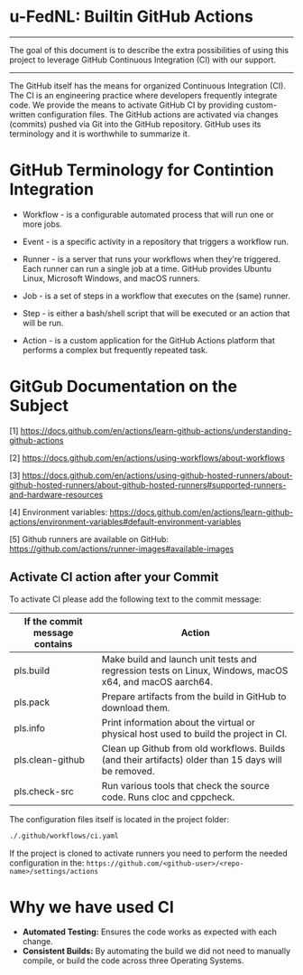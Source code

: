 # u-FedNL: Builtin GitHub Actions

----

The goal of this document is to describe the extra possibilities of using this project to leverage GitHub Continuous Integration (CI) with our support.

----

The GitHub itself has the means for organized Continuous Integration (CI). The CI is an engineering practice where developers frequently integrate code.
We provide the means to activate GitHub CI by providing custom-written configuration files.
The GitHub actions are activated via changes (commits) pushed via Git into the GitHub repository.
GitHub uses its terminology and it is worthwhile to summarize it.

# GitHub Terminology for Contintion Integration


* Workflow - is a configurable automated process that will run one or more jobs.

* Event  - is a specific activity in a repository that triggers a workflow run.

* Runner - is a server that runs your workflows when they're triggered. Each runner can run a single job at a time. GitHub provides Ubuntu Linux, Microsoft Windows, and macOS runners.

* Job    - is a set of steps in a workflow that executes on the (same) runner.

* Step   - is either a bash/shell script that will be executed or an action that will be run.

* Action - is a custom application for the GitHub Actions platform that performs a complex but frequently repeated task.

# GitGub Documentation on the Subject

[1] https://docs.github.com/en/actions/learn-github-actions/understanding-github-actions

[2] https://docs.github.com/en/actions/using-workflows/about-workflows

[3] https://docs.github.com/en/actions/using-github-hosted-runners/about-github-hosted-runners/about-github-hosted-runners#supported-runners-and-hardware-resources

[4] Environment variables: https://docs.github.com/en/actions/learn-github-actions/environment-variables#default-environment-variables

[5] Github runners are available on GitHub: https://github.com/actions/runner-images#available-images

## Activate CI action after your Commit

To activate CI please add the following text to the commit message:

| If the commit message contains | Action                                                                                              |
|----------------------------|-----------------------------------------------------------------------------------------------------|
| pls.build                  | Make build and launch unit tests and regression tests on Linux, Windows, macOS x64, and macOS aarch64.  |
| pls.pack                   | Prepare artifacts from the build in GitHub to download them.                                       | 
| pls.info                   | Print information about the virtual or physical host used to build the project in CI.                 |
| pls.clean-github           | Clean up Github from old workflows. Builds (and their artifacts) older than 15 days will be removed. | 
| pls.check-src              | Run various tools that check the source code. Runs cloc and cppcheck.                              | 

The configuration files itself is located in the project folder:

```bash
./.github/workflows/ci.yaml
```

If the project is cloned to activate runners you need to perform the needed configuration in the:
`https://github.com/<github-user>/<repo-name>/settings/actions`

# Why we have used CI

* **Automated Testing:** Ensures the code works as expected with each change.
* **Consistent Builds:** By automating the build we did not need to manually compile, or build the code across three Operating Systems.